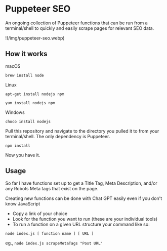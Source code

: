 # Puppeteer SEO

An ongoing collection of Puppeteer functions that can be run from a terminal/shell to quickly and easily scrape pages for relevant SEO data.

!(/img/puppeteer-seo.webp)

## How it works

macOS

`brew install node`

Linux

`apt-get install nodejs npm`

`yum install nodejs npm`

Windows

`choco install nodejs`

Pull this repository and navigate to the directory you pulled it to from your terminal/shell. The only dependency is Puppeteer.

`npm install`

Now you have it.

## Usage

So far I have functions set up to get a Title Tag, Meta Description, and/or any Robots Meta tags that exist on the page.

Creating new functions can be done with Chat GPT easily even if you don't know JavaScript

- Copy a link of your choice
- Look for the function you want to run (these are your individual tools)
- To run a function on a given URL structure your command like so:

`node index.js [ function name ] [ URL ]`

eg., `node index.js scrapeMetaTags "Post URL"`
